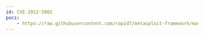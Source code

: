 ```yaml
---
id: CVE-2012-5002
pocs:
    - https://raw.githubusercontent.com/rapid7/metasploit-framework/master/modules/exploits/windows/ftp/ricoh_dl_bof.rb
---
```

